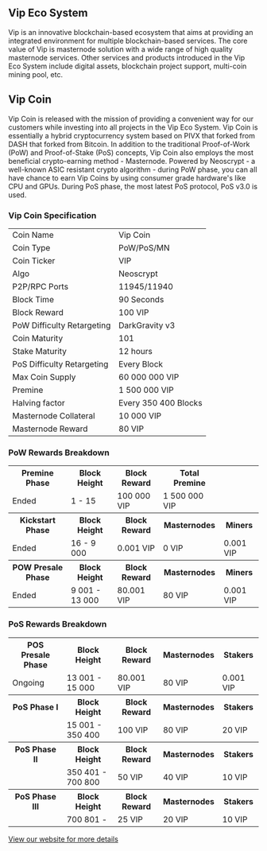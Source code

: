 <h2>Vip Eco System</h2>
<p> Vip is an innovative blockchain-based ecosystem that aims at providing an integrated environment 
	for multiple blockchain-based services. The core value of Vip is masternode solution with a wide 
	range of high quality masternode services. Other services and products introduced in the Vip Eco 
	System include digital assets, blockchain project support, multi-coin mining pool, etc.
</p>

<h2>Vip Coin</h2>
<p> Vip Coin is released with the mission of providing a convenient way for our customers while investing
	into all projects in the Vip Eco System. Vip Coin is essentially a hybrid cryptocurrency system 
	based on PIVX that forked from DASH that forked from Bitcoin. In addition to the traditional Proof-of-Work
	(PoW) and Proof-of-Stake (PoS) concepts, Vip Coin also employs the most beneficial crypto-earning method
	- Masternode. Powered by Neoscrypt - a well-known ASIC resistant crypto algorithm - during PoW phase, you 
	can all have chance to earn Vip Coins by using consumer grade hardware's like CPU and GPUs. During PoS 
	phase, the most latest PoS protocol, PoS v3.0 is used.
</p>

<h3>Vip Coin Specification</h3>
<table>
<tbody>
	<tr><td>Coin Name</td><td>Vip Coin</td></tr>
	<tr><td>Coin Type</td><td>PoW/PoS/MN</td></tr>
	<tr><td>Coin Ticker</td><td>VIP</td></tr>	
	<tr><td>Algo</td><td>Neoscrypt</td></tr>
	<tr><td>P2P/RPC Ports</td><td>11945/11940</td></tr>
	<tr><td>Block Time</td><td>90 Seconds</td></tr>
	<tr><td>Block Reward</td><td>100 VIP</td></tr>
	<tr><td>PoW Difficulty Retargeting</td><td>DarkGravity v3</td></tr>
	<tr><td>Coin Maturity</td><td>101</td></tr>
	<tr><td>Stake Maturity</td><td>12 hours</td></tr>
	<tr><td>PoS Difficulty Retargeting</td><td>Every Block</td></tr>
	<tr><td>Max Coin Supply</td><td>60 000 000 VIP</td></tr> 
	<tr><td>Premine</td><td>1 500 000 VIP</td></tr>
	<tr><td>Halving factor</td><td>Every 350 400 Blocks</td></tr>
	<tr><td>Masternode Collateral</td><td>10 000 VIP</td></tr>
	<tr><td>Masternode Reward</td><td>80 VIP</td></tr>
</tbody>
</table>

<h3>PoW Rewards Breakdown</h3>
<table>
<tbody>
	<tr><th>Premine Phase</th><th>Block Height</th><th>Block Reward</th><th>Total Premine</th></tr>
	<tr><td>Ended</td><td>1 - 15</td><td>100 000 VIP</td><td>1 500 000 VIP</th></tr>
</tbody>
<tbody>
	<tr><th>Kickstart Phase</th><th>Block Height</th><th>Block Reward</th><th>Masternodes</th><th>Miners</th></tr>	
	<tr><td>Ended</td><td>16 - 9 000</td><td>0.001 VIP</td><td>0 VIP</td><td>0.001 VIP</td></tr>
</tbody>
<tbody>
	<tr><th>POW Presale Phase</th><th>Block Height</th><th>Block Reward</th><th>Masternodes</th><th>Miners</th></tr>	
	<tr><td>Ended</td><td>9 001 - 13 000</td><td>80.001 VIP</td><td>80 VIP</td><td>0.001 VIP</td></tr>
</tbody>
</table>

<h3>PoS Rewards Breakdown</h3>
<table>
<tbody>
	<tr><th>POS Presale Phase</th><th>Block Height</th><th>Block Reward</th><th>Masternodes</th><th>Stakers</th></tr>	
	<tr><td>Ongoing</td><td>13 001 - 15 000</td><td>80.001 VIP</td><td>80 VIP</td><td>0.001 VIP</td></tr>
</tbody>
<tbody>
	<tr><th>PoS Phase I</th><th>Block Height</th><th>Block Reward</th><th>Masternodes</th><th>Stakers</th></tr>	
	<tr><td></td><td>15 001 - 350 400</td><td>100 VIP</td><td>80 VIP</td><td>20 VIP</td></tr>
</tbody>
<tbody>
	<tr><th>PoS Phase II</th><th>Block Height</th><th>Block Reward</th><th>Masternodes</th><th>Stakers</th></tr>
	<tr><td></td><td>350 401 - 700 800</td><td>50 VIP</td><td>40 VIP</td><td>10 VIP</td></tr>
</tbody>
<tbody>
	<tr><th>PoS Phase III</th><th>Block Height</th><th>Block Reward</th><th>Masternodes</th><th>Stakers</th></tr>
	<tr><td></td><td>700 801 - </td><td>25 VIP</td><td>20 VIP</td><td>10 VIP</td></tr>
</tbody>
</table>

<a href="https://vipcore.vip" title="Vip Website" target="_blank">View our website for more details</a>
